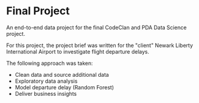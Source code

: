# Final Project

An end-to-end data project for the final CodeClan and PDA Data Science project.

For this project, the project brief was written for the "client" Newark Liberty International Airport to investigate flight departure delays.

The following approach was taken:

- Clean data and source additional data
- Exploratory data analysis
- Model departure delay (Random Forest)
- Deliver business insights
